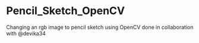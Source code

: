 # Pencil_Sketch_OpenCV
Changing an rgb image to pencil sketch using OpenCV
done in collaboration with @devika34
